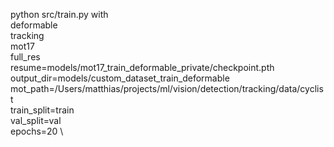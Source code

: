 


python src/train.py with \
deformable \
tracking \
mot17 \
full_res \
resume=models/mot17_train_deformable_private/checkpoint.pth \
output_dir=models/custom_dataset_train_deformable \
mot_path=/Users/matthias/projects/ml/vision/detection/tracking/data/cyclist \
train_split=train \
val_split=val \
epochs=20 \


